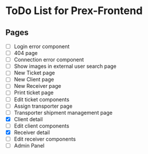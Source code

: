 # ToDo List for Prex-Frontend

## Pages

-[ ] Login error component
-[ ] 404 page
-[ ] Connection error component
-[ ] Show images in external user search page
-[ ] New Ticket page
-[ ] New Client page
-[ ] New Receiver page
- [ ] Print ticket page
- [ ] Edit ticket components
- [ ] Assign transporter page
- [ ] Transporter shipment management page
- [X] Client detail
- [ ] Edit client components
- [X] Receiver detail
- [ ] Edit receiver components
- [ ] Admin Panel
